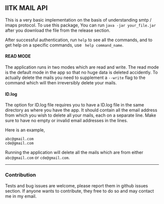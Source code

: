 ## IITK MAIL API

This is a very basic implementation on the basis of understanding smtp / imaps protocol. To use this package,
You can run `` java -jar your_file.jar `` after you download the file from the release section. 

After successful authentication, run ``help`` to see all the commands, and to get help on a specific commands, use `` help command_name``.

#### READ MODE

The application runs in two modes which are read and write. The read mode is the default mode in the app so that no huge data is deleted accidently. To actually delete the mails you need to supplement a ``--write`` flag to the command which will then irreversibly delete your mails.


#### ID.log
The option for ID.log file requires you to have a ID.log file in the same directory as where you have the app. It should contain all the email address from which you wish to delete all your mails, each on a separate line. Make sure to have no empty or invalid email addresses in the lines.

Here is an example,

```
abc@gmail.com
cde@gmail.com
```

Running the application will delete all the mails which are from either ``abc@gmail.com`` or ``cde@gmail.com``. 

-------------
### Contribution
Tests and bug issues are welcome, please report them in github issues section.
If anyone wants to contribute, they free to do so and may contact me in my email.
